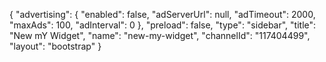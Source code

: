 {
    "advertising": {
        "enabled": false,
        "adServerUrl": null,
        "adTimeout": 2000,
        "maxAds": 100,
        "adInterval": 0
    },
    "preload": false,
    "type": "sidebar",
    "title": "New mY Widget",
    "name": "new-my-widget",
    "channelId": "117404499",
    "layout": "bootstrap"
}